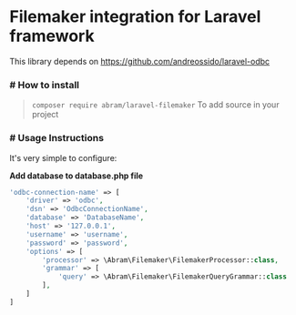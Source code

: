 # Filemaker integration for Laravel framework
This library depends on https://github.com/andreossido/laravel-odbc

### # How to install
> `composer require abram/laravel-filemaker` To add source in your project

### # Usage Instructions
It's very simple to configure:

**Add database to database.php file**
```PHP
'odbc-connection-name' => [
	'driver' => 'odbc',
	'dsn' => 'OdbcConnectionName',
	'database' => 'DatabaseName',
	'host' => '127.0.0.1',
	'username' => 'username',
	'password' => 'password',
	'options' => [
		'processor' => \Abram\Filemaker\FilemakerProcessor::class,
		'grammar' => [
			'query' => \Abram\Filemaker\FilemakerQueryGrammar::class
		],
	]
]
```
